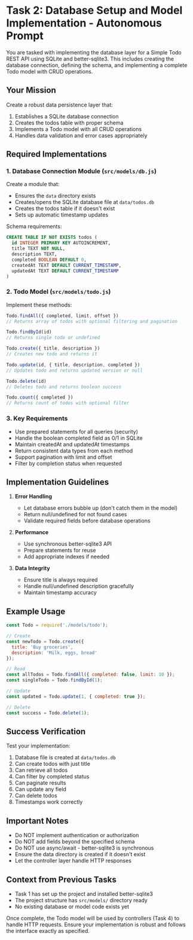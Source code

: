 # Task 2: Database Setup and Model Implementation - Autonomous Prompt

You are tasked with implementing the database layer for a Simple Todo REST API using SQLite and better-sqlite3. This includes creating the database connection, defining the schema, and implementing a complete Todo model with CRUD operations.

## Your Mission

Create a robust data persistence layer that:
1. Establishes a SQLite database connection
2. Creates the todos table with proper schema
3. Implements a Todo model with all CRUD operations
4. Handles data validation and error cases appropriately

## Required Implementations

### 1. Database Connection Module (`src/models/db.js`)

Create a module that:
- Ensures the `data` directory exists
- Creates/opens the SQLite database file at `data/todos.db`
- Creates the todos table if it doesn't exist
- Sets up automatic timestamp updates

Schema requirements:
```sql
CREATE TABLE IF NOT EXISTS todos (
  id INTEGER PRIMARY KEY AUTOINCREMENT,
  title TEXT NOT NULL,
  description TEXT,
  completed BOOLEAN DEFAULT 0,
  createdAt TEXT DEFAULT CURRENT_TIMESTAMP,
  updatedAt TEXT DEFAULT CURRENT_TIMESTAMP
)
```

### 2. Todo Model (`src/models/todo.js`)

Implement these methods:

```javascript
Todo.findAll({ completed, limit, offset })
// Returns array of todos with optional filtering and pagination

Todo.findById(id)
// Returns single todo or undefined

Todo.create({ title, description })
// Creates new todo and returns it

Todo.update(id, { title, description, completed })
// Updates todo and returns updated version or null

Todo.delete(id)
// Deletes todo and returns boolean success

Todo.count({ completed })
// Returns count of todos with optional filter
```

### 3. Key Requirements

- Use prepared statements for all queries (security)
- Handle the boolean completed field as 0/1 in SQLite
- Maintain createdAt and updatedAt timestamps
- Return consistent data types from each method
- Support pagination with limit and offset
- Filter by completion status when requested

## Implementation Guidelines

1. **Error Handling**
   - Let database errors bubble up (don't catch them in the model)
   - Return null/undefined for not found cases
   - Validate required fields before database operations

2. **Performance**
   - Use synchronous better-sqlite3 API
   - Prepare statements for reuse
   - Add appropriate indexes if needed

3. **Data Integrity**
   - Ensure title is always required
   - Handle null/undefined description gracefully
   - Maintain timestamp accuracy

## Example Usage

```javascript
const Todo = require('./models/todo');

// Create
const newTodo = Todo.create({
  title: 'Buy groceries',
  description: 'Milk, eggs, bread'
});

// Read
const allTodos = Todo.findAll({ completed: false, limit: 10 });
const singleTodo = Todo.findById(1);

// Update
const updated = Todo.update(1, { completed: true });

// Delete
const success = Todo.delete(1);
```

## Success Verification

Test your implementation:
1. Database file is created at `data/todos.db`
2. Can create todos with just title
3. Can retrieve all todos
4. Can filter by completed status
5. Can paginate results
6. Can update any field
7. Can delete todos
8. Timestamps work correctly

## Important Notes

- Do NOT implement authentication or authorization
- Do NOT add fields beyond the specified schema
- Do NOT use async/await - better-sqlite3 is synchronous
- Ensure the data directory is created if it doesn't exist
- Let the controller layer handle HTTP responses

## Context from Previous Tasks

- Task 1 has set up the project and installed better-sqlite3
- The project structure has `src/models/` directory ready
- No existing database or model code exists yet

Once complete, the Todo model will be used by controllers (Task 4) to handle HTTP requests. Ensure your implementation is robust and follows the interface exactly as specified.
